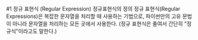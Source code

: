 #1 정규 표현식 (Regular Expression)
정규표현식의 정의
정규 표현식(Regular Expressions)은 복잡한 문자열을 처리할 때 사용하는 기법으로, 파이썬만의 고유 문법이 아니라 문자열을 처리하는 모든 곳에서 사용한다. (정규 표현식은 줄여서 간단히 "정규식"이라고도 말한다.)